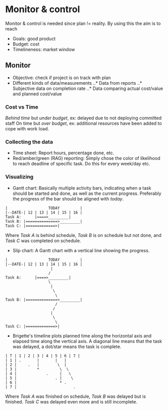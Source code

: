 # Monitor & control 

Monitor & control is needed since plan != reality.
By using this the aim is to reach
* Goals: good product
* Budget: cost
* Timelineness: market window

## Monitor

* Objective: check if project is on track with plan
* Different kinds of data/measurements
..* Data from reports
..* Subjective data on completion rate
..* Data comparing actual cost/value and planned cost/value

### Cost vs Time
*Behind time* but *under budget*, ex: delayed due to not
deploying committed staff
On time but *over budget*, ex: additional resources have
been added to cope with work load.

### Collecting the data
* Time sheet: Report hours, percentage done, etc.
* Red/amber/green (RAG) reporting: Simply chose the color of
likelihood to reach deadline of specific task. Do this for every
week/day etc.

### Visualizing
* Gantt chart: Basically multiple activity bars, indicating
when a task should be started and done, as well as the current
progress. Preferably the progress of the bar should be aligned
with *today*.
```
|                  TODAY         |
|--DATE-| 12 | 13 | 14 | 15 | 16 |
Task A:      |====>_________|
Task B: |==============>_________|
Task C: |=============>|
```
Where *Task A* is behind schedule, *Task B* is on schedule but
not done, and *Task C* was completed on schedule.

* Slip chart: A Gantt chart with a vertical line showing the
progress.

```
|                  TODAY         |
|--DATE-| 12 | 13 | 14 | 15 | 16 |
                    |
                   /
Task A:      |====>_________|
                   \
                    |
                     \
                      \
Task B: |==============>_________|
                      /
                     /
                    |
                     \
                      \
Task C: |=============>|
```

* Brigette's timeline plots planned time along the horizontal
axis and elapsed time along the vertical axis. A diagonal line
means that the task was delayed, a dot/star means the task is
complete.

```      Task A  Task B Task C
| T | 1 | 2 | 3 | 4 | 5 | 6 | 7 |
| 1 | .       |       |   |
| 2 |     .   |        \  |
| 3 |         *         \  \
| 4 |             .     |   \
| 5 |                 . |    \
| 6 |                   * . 
| 7 |                         .
```
Where *Task A* was finished on schedule, *Task B* was
delayed but is finished. *Task C* was delayed even more and
is still incomplete.
